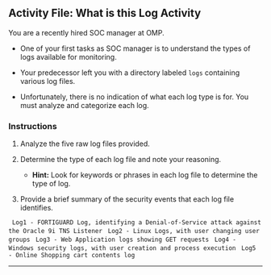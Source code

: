 ## Activity File: What is this Log Activity

You are a recently hired SOC manager at OMP.

- One of your first tasks as SOC manager is to understand the types of logs available for monitoring.

- Your predecessor left you with a directory labeled `logs` containing various log files.

- Unfortunately, there is no indication of what each log type is for. You must analyze and categorize each log.


### Instructions

1. Analyze the five raw log files provided.

2. Determine the type of each log file and note your reasoning.

    - **Hint:** Look for keywords or phrases in each log file to determine the type of log.

3. Provide a brief summary of the security events that each log file identifies.

` Log1 - FORTIGUARD Log, identifying a Denial-of-Service attack against the Oracle 9i TNS Listener`
` Log2 - Linux Logs, with user changing user groups`
` Log3 - Web Application logs showing GET requests`
` Log4 - Windows security logs, with user creation and process execution`
` Log5 - Online Shopping cart contents log`

---
